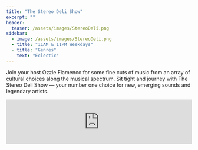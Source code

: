 ```yaml
---
title: "The Stereo Deli Show"
excerpt: ""
header:
  teaser: /assets/images/StereoDeli.png
sidebar:
  - image: /assets/images/StereoDeli.png
  - title: "11AM & 11PM Weekdays"
  - title: "Genres"
    text: "Eclectic"
---
```


Join your host Ozzie Flamenco for some fine cuts of music from an array of cultural choices along the musical spectrum. Sit tight and journey with The Stereo Deli Show — your number one choice for new, emerging sounds and legendary artists.

<iframe width="100%" height="120" src="https://www.mixcloud.com/widget/iframe/?hide_cover=1&feed=%2Fshadowdude%2F" frameborder="0" ></iframe>
